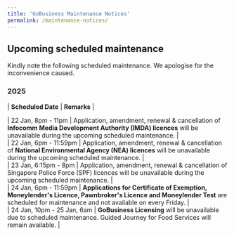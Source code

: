 ```yaml
---
title: 'GoBusiness Maintenance Notices'
permalink: /maintenance-notices/
---
```


## Upcoming scheduled maintenance

Kindly note the following scheduled maintenance. We apologise for the inconvenience caused. 


### 2025 

| **Scheduled Date** | **Remarks** |  


 
| 22 Jan, 8pm - 11pm | Application, amendment, renewal & cancellation of **Infocomm Media Development Authority (IMDA) licences** will be unavailable during the upcoming scheduled maintenance. |   
| 22 Jan, 6pm - 11:59pm | Application, amendment, renewal & cancellation of **National Environmental Agency (NEA) licences** will be unavailable during the upcoming scheduled maintenance. |       
| 23 Jan, 6:15pm - 8pm | Application, amendment, renewal & cancellation of Singapore Police Force (SPF) licences will be unavailable during the upcoming scheduled maintenance. |      
| 24 Jan, 6pm - 11:59pm | **Applications for Certificate of Exemption, Moneylender's Licence, Pawnbroker's Licence and Moneylender Test** are scheduled for maintenance and not available on every Friday. |  
| 24 Jan, 10pm - 25 Jan, 6am | **GoBusiness Licensing** will be unavailable due to scheduled maintenance. Guided Journey for Food Services will remain available. |   



<script src="/jquery/jquery.min.js"></script> <script src="/jquery/resize-tables.js"></script>
